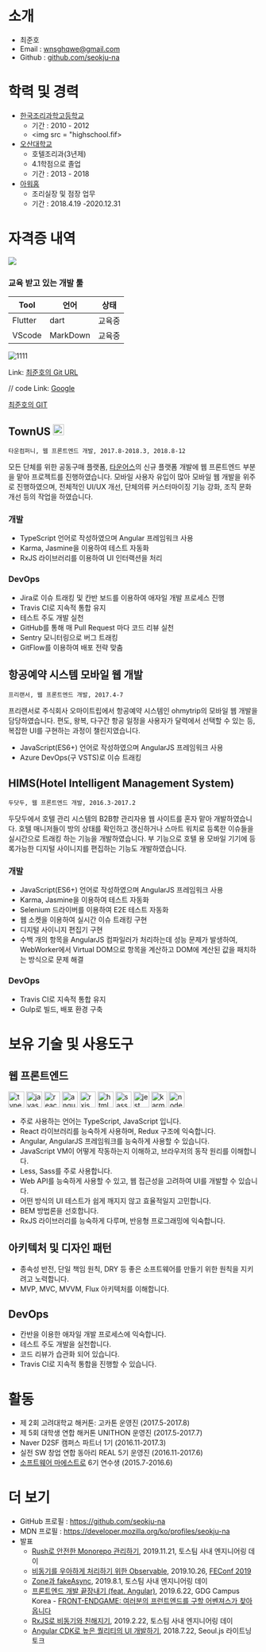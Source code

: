 



# 소개



* 최준호
* Email : wnsghqwe@gmail.com
* Github : [github.com/seokju-na](https://github.com/junho1124/jino.dev.gita)


# 학력 및 경력
* [한국조리과학고등학교](http://www.kcas.hs.kr/)
    - 기간 : 2010 - 2012
  - <img src = "highschool.fif>
* [오산대학교](https://www.osan.ac.kr/)
    - 호텔조리과(3년제)
    - 4.1학점으로 졸업
    - 기간 : 2013 - 2018
* [아워홈](https://www.ourhome.co.kr/)
    - 조리실장 및 점장 업무
    - 기간 : 2018.4.19 -2020.12.31


# 자격증 내역
<img src="age.jpg">


### 교육 받고 있는 개발 툴 
|Tool|언어|상태|
|------|---|---|
|Flutter|dart|교육중|
|VScode|MarkDown|교육중|

![1111](age.jpg "2222222")

Link: [최준호의 Git URL][링크]

[링크]: https://github.com/junho1124/jino.dev "최준호"

// code
Link: [Google][googlelink]

[googlelink]: https://google.com "Go google"

[최준호의 GIT](https://github.com/junho1124/jino.dev)


## TownUS <img src="https://user-images.githubusercontent.com/13250888/53622388-fb19ff00-3c3c-11e9-82f4-745111bf394e.png" alt="타운컴퍼니 로고" width="22" height="22"/>
`타운컴퍼니, 웹 프론트엔드 개발, 2017.8-2018.3, 2018.8-12`

모든 단체를 위한 공동구매 플랫폼, [타운어스](https://townus.co.kr)의 신규 플랫폼 개발에 웹 프론트엔드 부분을 맡아 프로젝트를 진행하였습니다. 모바일 사용자 유입이 많아 모바일 웹 개발을 위주로 진행하였으며, 전체적인 UI/UX 개선, 단체의류 커스터마이징 기능 강화, 조직 문화 개선 등의 작업을 하였습니다.

### 개발 
- TypeScript 언어로 작성하였으며 Angular 프레임워크 사용
- Karma, Jasmine을 이용하여 테스트 자동화
- RxJS 라이브러리를 이용하여 UI 인터랙션을 처리

### DevOps
- Jira로 이슈 트래킹 및 칸반 보드를 이용하여 애자일 개발 프로세스 진행
- Travis CI로 지속적 통합 유지
- 테스트 주도 개발 실천
- GitHub를 통해 매 Pull Request 마다 코드 리뷰 실천
- Sentry 모니터링으로 버그 트래킹
- GitFlow를 이용하여 배포 전략 맞춤


## 항공예약 시스템 모바일 웹 개발
`프리랜서, 웹 프론트엔드 개발, 2017.4-7`

프리랜서로 주식회사 오마이트립에서 항공예약 시스템인 ohmytrip의 모바일 웹 개발을 담당하였습니다. 편도, 왕복, 다구간 항공 일정을 사용자가 달력에서 선택할 수 있는 등, 복잡한 UI를 구현하는 과정이 챌린지였습니다.

- JavaScript(ES6+) 언어로 작성하였으며 AngularJS 프레임워크 사용
- Azure DevOps(구 VSTS)로 이슈 트래킹


## HIMS(Hotel Intelligent Management System)
`두닷두, 웹 프론트엔드 개발, 2016.3-2017.2`

두닷두에서 호텔 관리 시스템의 B2B향 관리자용 웹 사이트를 혼자 맡아 개발하였습니다. 호텔 매니저들이 방의 상태를 확인하고 갱신하거나 스마트 워치로 등록한 이슈들을 실시간으로 트래킹 하는 기능을 개발하였습니다. 부 기능으로 호텔 용 모바일 기기에 등록가능한 디지털 사이니지를 편집하는 기능도 개발하였습니다.

### 개발
- JavaScript(ES6+) 언어로 작성하였으며 AngularJS 프레임워크 사용
- Karma, Jasmine을 이용하여 테스트 자동화
- Selenium 드라이버를 이용하여 E2E 테스트 자동화
- 웹 소켓을 이용하여 실시간 이슈 트래킹 구현
- 디지털 사이니지 편집기 구현
- 수백 개의 항목을 AngularJS 컴파일러가 처리하는데 성능 문제가 발생하여, WebWorker에서 Virtual DOM으로 항목을 계산하고 DOM에 계산된 값을 패치하는 방식으로 문제 해결

### DevOps
- Travis CI로 지속적 통합 유지
- Gulp로 빌드, 배포 환경 구축

# 보유 기술 및 사용도구
## 웹 프론트엔드

<img alt="typescript" src="https://user-images.githubusercontent.com/13250888/53627369-a2059780-3c4b-11e9-88c2-58a7bd4a04e5.png" width="32" height="32"/> <img alt="javascript" src="https://user-images.githubusercontent.com/13250888/53627364-a16d0100-3c4b-11e9-84e2-a8c2f7311695.png" width="32" height="32"/> <img alt="react" src="https://user-images.githubusercontent.com/13250888/62798586-90d58680-bb19-11e9-9a82-9762725abede.png" width="32" height="32"/> <img alt="angular" src="https://user-images.githubusercontent.com/13250888/53627361-a16d0100-3c4b-11e9-97ee-8c87c15bf9a3.png" width="32" height="32"/> <img alt="rxjs" src="https://user-images.githubusercontent.com/13250888/53627366-a2059780-3c4b-11e9-8587-d959ed1e7119.png" width="32" height="32"/> <img alt="html5" src="https://user-images.githubusercontent.com/13250888/53627363-a16d0100-3c4b-11e9-8238-56153fb041e4.png" width="32" height="32"/> <img src="https://user-images.githubusercontent.com/13250888/53627368-a2059780-3c4b-11e9-95e3-9058d6a8afc7.png" alt="sass" width="32" height="32"/> <img alt="jest" src="https://user-images.githubusercontent.com/13250888/53627686-746d1e00-3c4c-11e9-9ec3-dd2398af09d2.png" width="32" height="32"/> <img alt="karma" src="https://user-images.githubusercontent.com/13250888/53627688-746d1e00-3c4c-11e9-8853-9a63d2cd989a.png" height="32"/> <img alt="nodejs" src="https://user-images.githubusercontent.com/13250888/53627689-7505b480-3c4c-11e9-9386-1656f03bb3d7.png" width="32" height="32" />


- 주로 사용하는 언어는 TypeScript, JavaScript 입니다.
- React 라이브러리를 능숙하게 사용하며, Redux 구조에 익숙합니다.
- Angular, AngularJS 프레임워크를 능숙하게 사용할 수 있습니다.
- JavaScript VM이 어떻게 작동하는지 이해하고, 브라우저의 동작 원리를 이해합니다.
- Less, Sass를 주로 사용합니다.
- Web API를 능숙하게 사용할 수 있고, 웹 접근성을 고려하여 UI를 개발할 수 있습니다.
- 어떤 방식의 UI 테스트가 쉽게 깨지지 않고 효율적일지 고민합니다.
- BEM 방법론을 선호합니다.
- RxJS 라이브러리를 능숙하게 다루며, 반응형 프로그래밍에 익숙합니다.

## 아키텍처 및 디자인 패턴
- 종속성 반전, 단일 책임 원칙, DRY 등 좋은 소프트웨어를 만들기 위한 원칙을 지키려고 노력합니다.
- MVP, MVC, MVVM, Flux 아키텍처를 이해합니다.

## DevOps
- 칸반을 이용한 애자일 개발 프로세스에 익숙합니다.
- 테스트 주도 개발을 실천합니다.
- 코드 리뷰가 습관화 되어 있습니다.
- Travis CI로 지속적 통합을 진행할 수 있습니다.


# 활동
* 제 2회 고려대학교 해커톤: 고카톤 운영진 (2017.5-2017.8)
* 제 5회 대학생 연합 해커톤 UNITHON 운영진 (2017.5-2017.7)
* Naver D2SF 캠퍼스 파트너 1기 (2016.11-2017.3)
* 실전 SW 창업 연합 동아리 REAL 5기 운영진 (2016.11-2017.6)
* [소프트웨어 마에스트로](swmaestro.kr) 6기 연수생 (2015.7-2016.6)


# 더 보기
- GitHub 프로필 : https://github.com/seokju-na
- MDN 프로필 : https://developer.mozilla.org/ko/profiles/seokju-na
- 발표
    * [Rush로 안전한 Monorepo 관리하기](https://drive.google.com/open?id=1NVbOu5mWLr6Rz6r_iJW7Was1EttfSzt3), 2019.11.21, 토스팀 사내 엔지니어링 데이
    * [비동기를 우아하게 처리하기 위한 Observable](https://slides.com/seokjume/observable), 2019.10.26, [FEConf 2019](https://2019.feconf.kr)
    * [Zone과 fakeAsync](https://drive.google.com/open?id=14iqzQcqxeZtyjWWTdxv7xrmFyqKUyIo_), 2019.8.1, 토스팀 사내 엔지니어링 데이
    * [프론트엔드 개발 끝장내기 (feat. Angular)](https://drive.google.com/open?id=1RqDz0ivfyTtN_GxzgcefOXaeIzQUQ-7o), 2019.6.22, GDG Campus Korea - [FRONT-ENDGAME: 여러분의 프런트엔드를 구할 어벤져스가 찾아옵니다](https://festa.io/events/317)
    * [RxJS로 비동기와 친해지기](https://www.slideshare.net/SeokjuNa/rxjs-132918267), 2019.2.22, 토스팀 사내 엔지니어링 데이
    * [Angular CDK로 높은 퀄리티의 UI 개발하기](https://drive.google.com/open?id=1hcuqv0lxFHjNVzod00cVDbBN9NB3BY1u), 2018.7.22, Seoul.js 라이트닝 토크
